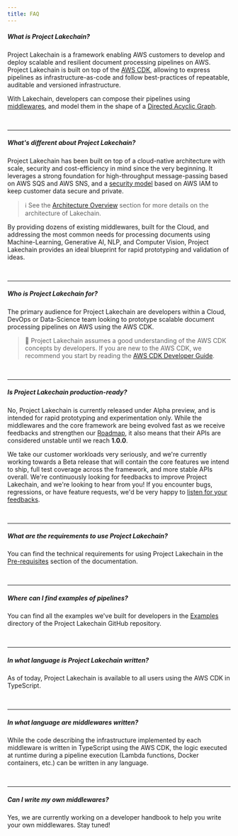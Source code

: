 ```yaml
---
title: FAQ
---
```


##### What is Project Lakechain?

Project Lakechain is a framework enabling AWS customers to develop and deploy scalable and resilient document processing pipelines on AWS. Project Lakechain is built on top of the [AWS CDK](https://aws.amazon.com/cdk/), allowing to express pipelines as infrastructure-as-code and follow best-practices of repeatable, auditable and versioned infrastructure.

With Lakechain, developers can compose their pipelines using [middlewares](/project-lakechain/general/concepts#-middlewares), and model them in the shape of a [Directed Acyclic Graph](https://en.wikipedia.org/wiki/Directed_acyclic_graph).

<br />

---

##### What's different about Project Lakechain?

Project Lakechain has been built on top of a cloud-native architecture with scale, security and cost-efficiency in mind since the very beginning. It leverages a strong foundation for high-throughput message-passing based on AWS SQS and AWS SNS, and a [security model](/project-lakechain/guides/security-model) based on AWS IAM to keep customer data secure and private.

> ℹ️ See the [Architecture Overview](/project-lakechain/guides/architecture) section for more details on the architecture of Lakechain.

By providing dozens of existing middlewares, built for the Cloud, and addressing the most common needs for processing documents using Machine-Learning, Generative AI, NLP, and Computer Vision, Project Lakechain provides an ideal blueprint for rapid prototyping and validation of ideas.

<br />

---

##### Who is Project Lakechain for?

The primary audience for Project Lakechain are developers within a Cloud, DevOps or Data-Science team looking to prototype scalable document processing pipelines on AWS using the AWS CDK.

> 💁 Project Lakechain assumes a good understanding of the AWS CDK concepts by developers. If you are new to the AWS CDK, we recommend you start by reading the [AWS CDK Developer Guide](https://docs.aws.amazon.com/cdk/latest/guide/home.html).

<br />

---

##### Is Project Lakechain production-ready?

No, Project Lakechain is currently released under Alpha preview, and is intended for rapid prototyping and experimentation only. While the middlewares and the core framework are being evolved fast as we receive feedbacks and strengthen our [Roadmap](https://github.com/orgs/awslabs/projects/153), it also means that their APIs are considered unstable until we reach **1.0.0**.

We take our customer workloads very seriously, and we're currently working towards a Beta release that will contain the core features we intend to ship, full test coverage across the framework, and more stable APIs overall. We're continuously looking for feedbacks to improve Project Lakechain, and we're looking to hear from you! If you encounter bugs, regressions, or have feature requests, we'd be very happy to [listen for your feedbacks](https://github.com/awslabs/project-lakechain/issues/new/choose).

<br />

---

##### What are the requirements to use Project Lakechain?

You can find the technical requirements for using Project Lakechain in the [Pre-requisites](/project-lakechain/general/pre-requisites) section of the documentation.

<br />

---

##### Where can I find examples of pipelines?

You can find all the examples we've built for developers in the [Examples](https://github.com/awslabs/project-lakechain/tree/main/examples) directory of the Project Lakechain GitHub repository.

<br />

---

##### In what language is Project Lakechain written?

As of today, Project Lakechain is available to all users using the AWS CDK in TypeScript.

<br />

---

##### In what language are middlewares written?

While the code describing the infrastructure implemented by each middleware is written in TypeScript using the AWS CDK, the logic executed at runtime during a pipeline execution (Lambda functions, Docker containers, etc.) can be written in any language.

<br />

---

##### Can I write my own middlewares?

Yes, we are currently working on a developer handbook to help you write your own middlewares. Stay tuned!
